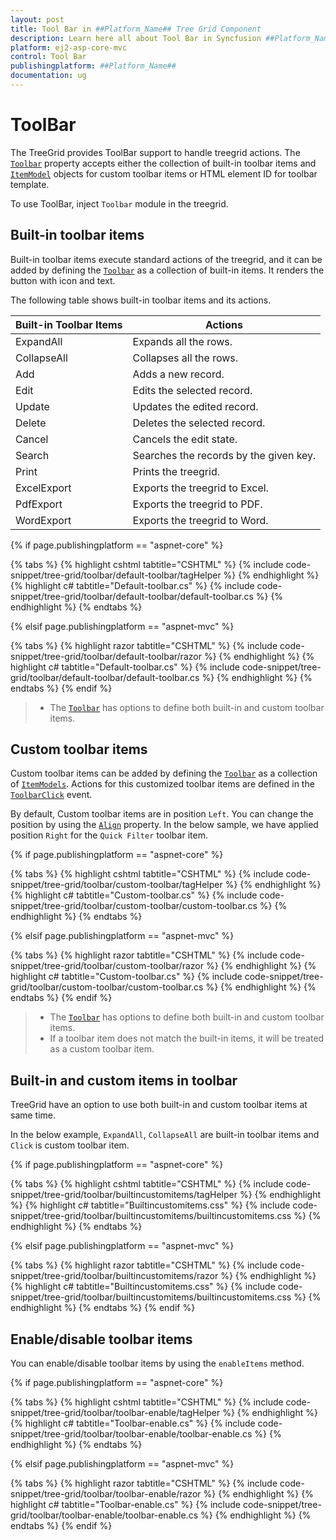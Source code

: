 ```yaml
---
layout: post
title: Tool Bar in ##Platform_Name## Tree Grid Component
description: Learn here all about Tool Bar in Syncfusion ##Platform_Name## Tree Grid component of Syncfusion Essential JS 2 and more.
platform: ej2-asp-core-mvc
control: Tool Bar
publishingplatform: ##Platform_Name##
documentation: ug
---
```



# ToolBar

The TreeGrid provides ToolBar support to handle treegrid actions. The [`Toolbar`](https://help.syncfusion.com/cr/cref_files/aspnetcore-js2/Syncfusion.EJ2~Syncfusion.EJ2.TreeGrid.TreeGrid~Toolbar.html) property accepts either the collection of built-in toolbar items and [`ItemModel`](https://help.syncfusion.com/cr/cref_files/aspnetcore-js2/Syncfusion.EJ2~Syncfusion.EJ2.Navigations.ToolbarItem_members.html) objects for custom toolbar items or HTML element ID for toolbar template.

To use ToolBar, inject `Toolbar` module in the treegrid.

## Built-in toolbar items

Built-in toolbar items execute standard actions of the treegrid, and it can be added by defining the [`Toolbar`](https://help.syncfusion.com/cr/cref_files/aspnetcore-js2/Syncfusion.EJ2~Syncfusion.EJ2.TreeGrid.TreeGrid~Toolbar.html) as a collection of built-in items. It renders the button with icon and text.

The following table shows built-in toolbar items and its actions.

| Built-in Toolbar Items | Actions |
|------------------------|---------|
| ExpandAll | Expands all the rows.|
| CollapseAll | Collapses all the rows.|
| Add | Adds a new record.|
| Edit | Edits the selected record.|
| Update | Updates the edited record.|
| Delete | Deletes the selected record.|
| Cancel | Cancels the edit state.|
| Search | Searches the records by the given key.|
| Print | Prints the treegrid.|
| ExcelExport | Exports the treegrid to Excel.|
| PdfExport | Exports the treegrid to PDF.|
| WordExport | Exports the treegrid to Word.|

{% if page.publishingplatform == "aspnet-core" %}

{% tabs %}
{% highlight cshtml tabtitle="CSHTML" %}
{% include code-snippet/tree-grid/toolbar/default-toolbar/tagHelper %}
{% endhighlight %}
{% highlight c# tabtitle="Default-toolbar.cs" %}
{% include code-snippet/tree-grid/toolbar/default-toolbar/default-toolbar.cs %}
{% endhighlight %}
{% endtabs %}

{% elsif page.publishingplatform == "aspnet-mvc" %}

{% tabs %}
{% highlight razor tabtitle="CSHTML" %}
{% include code-snippet/tree-grid/toolbar/default-toolbar/razor %}
{% endhighlight %}
{% highlight c# tabtitle="Default-toolbar.cs" %}
{% include code-snippet/tree-grid/toolbar/default-toolbar/default-toolbar.cs %}
{% endhighlight %}
{% endtabs %}
{% endif %}



> * The [`Toolbar`](https://help.syncfusion.com/cr/cref_files/aspnetcore-js2/Syncfusion.EJ2~Syncfusion.EJ2.TreeGrid.TreeGrid~Toolbar.html) has options to define both built-in and custom toolbar items.

## Custom toolbar items

Custom toolbar items can be added by defining the [`Toolbar`](https://help.syncfusion.com/cr/cref_files/aspnetcore-js2/Syncfusion.EJ2~Syncfusion.EJ2.TreeGrid.TreeGrid~Toolbar.html) as a collection of [`ItemModels`](https://help.syncfusion.com/cr/cref_files/aspnetcore-js2/Syncfusion.EJ2~Syncfusion.EJ2.Navigations.ToolbarItem_members.html).
Actions for this customized toolbar items are defined in the [`ToolbarClick`](https://help.syncfusion.com/cr/cref_files/aspnetcore-js2/Syncfusion.EJ2~Syncfusion.EJ2.TreeGrid.TreeGrid~ToolbarClick.html) event.

By default, Custom toolbar items are in position `Left`. You can change the position by using the [`Align`](https://help.syncfusion.com/cr/cref_files/aspnetcore-js2/Syncfusion.EJ2~Syncfusion.EJ2.Navigations.ToolbarItem~Align.html) property. In the below sample, we have applied position `Right` for the `Quick Filter` toolbar item.

{% if page.publishingplatform == "aspnet-core" %}

{% tabs %}
{% highlight cshtml tabtitle="CSHTML" %}
{% include code-snippet/tree-grid/toolbar/custom-toolbar/tagHelper %}
{% endhighlight %}
{% highlight c# tabtitle="Custom-toolbar.cs" %}
{% include code-snippet/tree-grid/toolbar/custom-toolbar/custom-toolbar.cs %}
{% endhighlight %}
{% endtabs %}

{% elsif page.publishingplatform == "aspnet-mvc" %}

{% tabs %}
{% highlight razor tabtitle="CSHTML" %}
{% include code-snippet/tree-grid/toolbar/custom-toolbar/razor %}
{% endhighlight %}
{% highlight c# tabtitle="Custom-toolbar.cs" %}
{% include code-snippet/tree-grid/toolbar/custom-toolbar/custom-toolbar.cs %}
{% endhighlight %}
{% endtabs %}
{% endif %}



> * The [`Toolbar`](https://help.syncfusion.com/cr/cref_files/aspnetcore-js2/Syncfusion.EJ2~Syncfusion.EJ2.TreeGrid.TreeGrid~Toolbar.html) has options to define both built-in and custom toolbar items.
> * If a toolbar item does not match the built-in items, it will be treated as a custom toolbar item.

## Built-in and custom items in toolbar

TreeGrid have an option to use both built-in and custom toolbar items at same time.

In the below example, `ExpandAll`, `CollapseAll` are built-in toolbar items and `Click` is custom toolbar item.

{% if page.publishingplatform == "aspnet-core" %}

{% tabs %}
{% highlight cshtml tabtitle="CSHTML" %}
{% include code-snippet/tree-grid/toolbar/builtincustomitems/tagHelper %}
{% endhighlight %}
{% highlight c# tabtitle="Builtincustomitems.css" %}
{% include code-snippet/tree-grid/toolbar/builtincustomitems/builtincustomitems.css %}
{% endhighlight %}
{% endtabs %}

{% elsif page.publishingplatform == "aspnet-mvc" %}

{% tabs %}
{% highlight razor tabtitle="CSHTML" %}
{% include code-snippet/tree-grid/toolbar/builtincustomitems/razor %}
{% endhighlight %}
{% highlight c# tabtitle="Builtincustomitems.css" %}
{% include code-snippet/tree-grid/toolbar/builtincustomitems/builtincustomitems.css %}
{% endhighlight %}
{% endtabs %}
{% endif %}



## Enable/disable toolbar items

You can enable/disable toolbar items by using the `enableItems` method.

{% if page.publishingplatform == "aspnet-core" %}

{% tabs %}
{% highlight cshtml tabtitle="CSHTML" %}
{% include code-snippet/tree-grid/toolbar/toolbar-enable/tagHelper %}
{% endhighlight %}
{% highlight c# tabtitle="Toolbar-enable.cs" %}
{% include code-snippet/tree-grid/toolbar/toolbar-enable/toolbar-enable.cs %}
{% endhighlight %}
{% endtabs %}

{% elsif page.publishingplatform == "aspnet-mvc" %}

{% tabs %}
{% highlight razor tabtitle="CSHTML" %}
{% include code-snippet/tree-grid/toolbar/toolbar-enable/razor %}
{% endhighlight %}
{% highlight c# tabtitle="Toolbar-enable.cs" %}
{% include code-snippet/tree-grid/toolbar/toolbar-enable/toolbar-enable.cs %}
{% endhighlight %}
{% endtabs %}
{% endif %}

